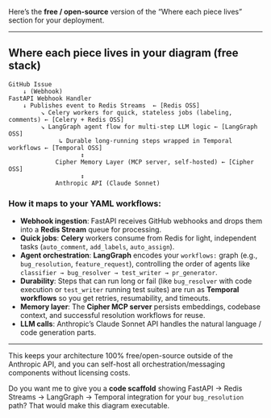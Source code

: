 Here’s the **free / open-source** version of the “Where each piece lives” section for your deployment.

---

## Where each piece lives in your diagram (free stack)

```
GitHub Issue
    ↓ (Webhook)
FastAPI Webhook Handler
    ↓ Publishes event to Redis Streams  ← [Redis OSS]
         ↘ Celery workers for quick, stateless jobs (labeling, comments) ← [Celery + Redis OSS]
         ↘ LangGraph agent flow for multi-step LLM logic ← [LangGraph OSS]
              ↳ Durable long-running steps wrapped in Temporal workflows ← [Temporal OSS]
                    ↕
             Cipher Memory Layer (MCP server, self-hosted) ← [Cipher OSS]
                    ↕
             Anthropic API (Claude Sonnet)
```

### How it maps to your YAML workflows:

* **Webhook ingestion**: FastAPI receives GitHub webhooks and drops them into a **Redis Stream** queue for processing.
* **Quick jobs**: **Celery** workers consume from Redis for light, independent tasks (`auto_comment`, `add_labels`, `auto_assign`).
* **Agent orchestration**: **LangGraph** encodes your `workflows:` graph (e.g., `bug_resolution`, `feature_request`), controlling the order of agents like `classifier → bug_resolver → test_writer → pr_generator`.
* **Durability**: Steps that can run long or fail (like `bug_resolver` with code execution or `test_writer` running test suites) are run as **Temporal workflows** so you get retries, resumability, and timeouts.
* **Memory layer**: The **Cipher MCP server** persists embeddings, codebase context, and successful resolution workflows for reuse.
* **LLM calls**: Anthropic’s Claude Sonnet API handles the natural language / code generation parts.

---

This keeps your architecture 100% free/open-source outside of the Anthropic API, and you can self-host all orchestration/messaging components without licensing costs.

Do you want me to give you a **code scaffold** showing FastAPI → Redis Streams → LangGraph → Temporal integration for your `bug_resolution` path? That would make this diagram executable.
